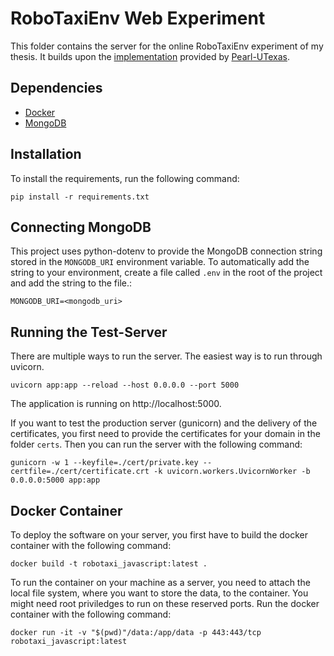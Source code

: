 # RoboTaxiEnv Web Experiment

This folder contains the server for the online RoboTaxiEnv experiment of my thesis. It builds upon the [implementation](https://github.com/Pearl-UTexas/RobotaxiEnv/tree/masterBefore) provided by [Pearl-UTexas](https://github.com/Pearl-UTexas).

## Dependencies
- [Docker](https://www.docker.com/)
- [MongoDB](https://www.mongodb.com/)

## Installation
To install the requirements, run the following command:
```
pip install -r requirements.txt
```
## Connecting MongoDB
This project uses python-dotenv to provide the MongoDB connection string stored in the `MONGODB_URI` environment variable. To automatically add the string to your environment, create a file called `.env` in the root of the project and add the string to the file.:
```
MONGODB_URI=<mongodb_uri>
```

## Running the Test-Server
There are multiple ways to run the server. The easiest way is to run through uvicorn.
```
uvicorn app:app --reload --host 0.0.0.0 --port 5000
```
The application is running on http://localhost:5000.

If you want to test the production server (gunicorn) and the delivery of the certificates, you first need to provide the certificates for your domain in the folder `certs`. Then you can run the server with the following command:
```
gunicorn -w 1 --keyfile=./cert/private.key --certfile=./cert/certificate.crt -k uvicorn.workers.UvicornWorker -b 0.0.0.0:5000 app:app
```
## Docker Container
To deploy the software on your server, you first have to build the docker container with the following command:
```
docker build -t robotaxi_javascript:latest .
```
To run the container on your machine as a server, you need to attach the local file system, where you want to store the data, to the container. You might need root priviledges to run on these reserved ports. Run the docker container with the following command:
```
docker run -it -v "$(pwd)"/data:/app/data -p 443:443/tcp robotaxi_javascript:latest
```
